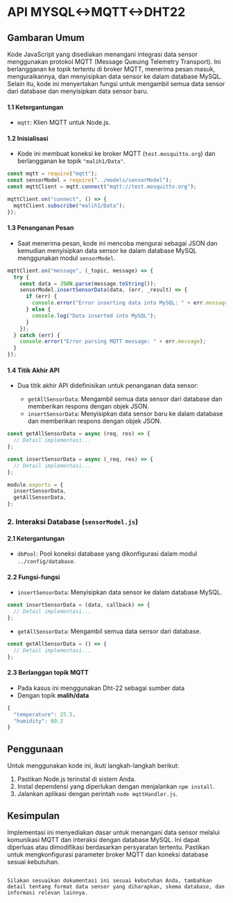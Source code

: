 
# API MYSQL<->MQTT<->DHT22

## Gambaran Umum

Kode JavaScript yang disediakan menangani integrasi data sensor menggunakan protokol MQTT (Message Queuing Telemetry Transport). Ini berlangganan ke topik tertentu di broker MQTT, menerima pesan masuk, menguraikannya, dan menyisipkan data sensor ke dalam database MySQL. Selain itu, kode ini menyertakan fungsi untuk mengambil semua data sensor dari database dan menyisipkan data sensor baru.

#### 1.1 Ketergantungan

- `mqtt`: Klien MQTT untuk Node.js.

#### 1.2 Inisialisasi

- Kode ini membuat koneksi ke broker MQTT (`test.mosquitto.org`) dan berlangganan ke topik `"malih1/Data"`.

```javascript
const mqtt = require("mqtt");
const sensorModel = require("../models/sensorModel");
const mqttClient = mqtt.connect("mqtt://test.mosquitto.org");

mqttClient.on("connect", () => {
  mqttClient.subscribe("malih1/Data");
});
```

#### 1.3 Penanganan Pesan

- Saat menerima pesan, kode ini mencoba mengurai sebagai JSON dan kemudian menyisipkan data sensor ke dalam database MySQL menggunakan modul `sensorModel`.

```javascript
mqttClient.on("message", (_topic, message) => {
  try {
    const data = JSON.parse(message.toString());
    sensorModel.insertSensorData(data, (err, _result) => {
      if (err) {
        console.error("Error inserting data into MySQL: " + err.message);
      } else {
        console.log("Data inserted into MySQL");
      }
    });
  } catch (err) {
    console.error("Error parsing MQTT message: " + err.message);
  }
});
```

#### 1.4 Titik Akhir API

- Dua titik akhir API didefinisikan untuk penanganan data sensor:

  - `getAllSensorData`: Mengambil semua data sensor dari database dan memberikan respons dengan objek JSON.
  - `insertSensorData`: Menyisipkan data sensor baru ke dalam database dan memberikan respons dengan objek JSON.

```javascript
const getAllSensorData = async (req, res) => {
  // Detail implementasi...
};

const insertSensorData = async (_req, res) => {
  // Detail implementasi...
};

module.exports = {
  insertSensorData,
  getAllSensorData,
};
```

### 2. Interaksi Database (`sensorModel.js`)

#### 2.1 Ketergantungan

- `dbPool`: Pool koneksi database yang dikonfigurasi dalam modul `../config/database`.

#### 2.2 Fungsi-fungsi

- `insertSensorData`: Menyisipkan data sensor ke dalam database MySQL.

```javascript
const insertSensorData = (data, callback) => {
  // Detail implementasi...
};
```

- `getAllSensorData`: Mengambil semua data sensor dari database.

```javascript
const getAllSensorData = () => {
  // Detail implementasi...
};
```

#### 2.3 Berlanggan topik MQTT 

- Pada kasus ini menggunakan Dht-22 sebagai sumber data 
- Dengan topik **malih/data**

```javascript
{
  "temperature": 25.5,
  "humidity": 60.2
}
```

## Penggunaan

Untuk menggunakan kode ini, ikuti langkah-langkah berikut:

1. Pastikan Node.js terinstal di sistem Anda.
2. Instal dependensi yang diperlukan dengan menjalankan `npm install`.
3. Jalankan aplikasi dengan perintah `node mqttHandler.js`.

## Kesimpulan

Implementasi ini menyediakan dasar untuk menangani data sensor melalui komunikasi MQTT dan interaksi dengan database MySQL. Ini dapat diperluas atau dimodifikasi berdasarkan persyaratan tertentu. Pastikan untuk mengkonfigurasi parameter broker MQTT dan koneksi database sesuai kebutuhan.

```

Silakan sesuaikan dokumentasi ini sesuai kebutuhan Anda, tambahkan detail tentang format data sensor yang diharapkan, skema database, dan informasi relevan lainnya.